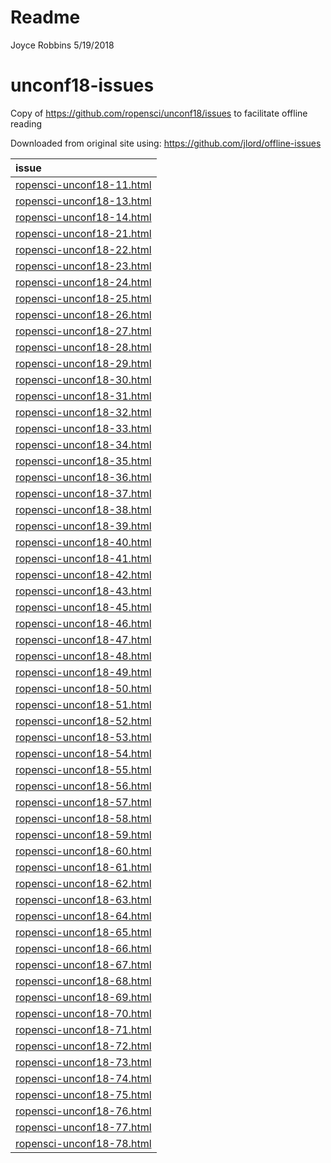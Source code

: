 Readme
================
Joyce Robbins
5/19/2018

unconf18-issues
===============

Copy of <https://github.com/ropensci/unconf18/issues> to facilitate offline reading

Downloaded from original site using: <https://github.com/jlord/offline-issues>

| issue                                                           |
|:----------------------------------------------------------------|
| [ropensci-unconf18-11.html](html/ropensci-unconf18-11.html)<br> |
| [ropensci-unconf18-13.html](html/ropensci-unconf18-13.html)<br> |
| [ropensci-unconf18-14.html](html/ropensci-unconf18-14.html)<br> |
| [ropensci-unconf18-21.html](html/ropensci-unconf18-21.html)<br> |
| [ropensci-unconf18-22.html](html/ropensci-unconf18-22.html)<br> |
| [ropensci-unconf18-23.html](html/ropensci-unconf18-23.html)<br> |
| [ropensci-unconf18-24.html](html/ropensci-unconf18-24.html)<br> |
| [ropensci-unconf18-25.html](html/ropensci-unconf18-25.html)<br> |
| [ropensci-unconf18-26.html](html/ropensci-unconf18-26.html)<br> |
| [ropensci-unconf18-27.html](html/ropensci-unconf18-27.html)<br> |
| [ropensci-unconf18-28.html](html/ropensci-unconf18-28.html)<br> |
| [ropensci-unconf18-29.html](html/ropensci-unconf18-29.html)<br> |
| [ropensci-unconf18-30.html](html/ropensci-unconf18-30.html)<br> |
| [ropensci-unconf18-31.html](html/ropensci-unconf18-31.html)<br> |
| [ropensci-unconf18-32.html](html/ropensci-unconf18-32.html)<br> |
| [ropensci-unconf18-33.html](html/ropensci-unconf18-33.html)<br> |
| [ropensci-unconf18-34.html](html/ropensci-unconf18-34.html)<br> |
| [ropensci-unconf18-35.html](html/ropensci-unconf18-35.html)<br> |
| [ropensci-unconf18-36.html](html/ropensci-unconf18-36.html)<br> |
| [ropensci-unconf18-37.html](html/ropensci-unconf18-37.html)<br> |
| [ropensci-unconf18-38.html](html/ropensci-unconf18-38.html)<br> |
| [ropensci-unconf18-39.html](html/ropensci-unconf18-39.html)<br> |
| [ropensci-unconf18-40.html](html/ropensci-unconf18-40.html)<br> |
| [ropensci-unconf18-41.html](html/ropensci-unconf18-41.html)<br> |
| [ropensci-unconf18-42.html](html/ropensci-unconf18-42.html)<br> |
| [ropensci-unconf18-43.html](html/ropensci-unconf18-43.html)<br> |
| [ropensci-unconf18-45.html](html/ropensci-unconf18-45.html)<br> |
| [ropensci-unconf18-46.html](html/ropensci-unconf18-46.html)<br> |
| [ropensci-unconf18-47.html](html/ropensci-unconf18-47.html)<br> |
| [ropensci-unconf18-48.html](html/ropensci-unconf18-48.html)<br> |
| [ropensci-unconf18-49.html](html/ropensci-unconf18-49.html)<br> |
| [ropensci-unconf18-50.html](html/ropensci-unconf18-50.html)<br> |
| [ropensci-unconf18-51.html](html/ropensci-unconf18-51.html)<br> |
| [ropensci-unconf18-52.html](html/ropensci-unconf18-52.html)<br> |
| [ropensci-unconf18-53.html](html/ropensci-unconf18-53.html)<br> |
| [ropensci-unconf18-54.html](html/ropensci-unconf18-54.html)<br> |
| [ropensci-unconf18-55.html](html/ropensci-unconf18-55.html)<br> |
| [ropensci-unconf18-56.html](html/ropensci-unconf18-56.html)<br> |
| [ropensci-unconf18-57.html](html/ropensci-unconf18-57.html)<br> |
| [ropensci-unconf18-58.html](html/ropensci-unconf18-58.html)<br> |
| [ropensci-unconf18-59.html](html/ropensci-unconf18-59.html)<br> |
| [ropensci-unconf18-60.html](html/ropensci-unconf18-60.html)<br> |
| [ropensci-unconf18-61.html](html/ropensci-unconf18-61.html)<br> |
| [ropensci-unconf18-62.html](html/ropensci-unconf18-62.html)<br> |
| [ropensci-unconf18-63.html](html/ropensci-unconf18-63.html)<br> |
| [ropensci-unconf18-64.html](html/ropensci-unconf18-64.html)<br> |
| [ropensci-unconf18-65.html](html/ropensci-unconf18-65.html)<br> |
| [ropensci-unconf18-66.html](html/ropensci-unconf18-66.html)<br> |
| [ropensci-unconf18-67.html](html/ropensci-unconf18-67.html)<br> |
| [ropensci-unconf18-68.html](html/ropensci-unconf18-68.html)<br> |
| [ropensci-unconf18-69.html](html/ropensci-unconf18-69.html)<br> |
| [ropensci-unconf18-70.html](html/ropensci-unconf18-70.html)<br> |
| [ropensci-unconf18-71.html](html/ropensci-unconf18-71.html)<br> |
| [ropensci-unconf18-72.html](html/ropensci-unconf18-72.html)<br> |
| [ropensci-unconf18-73.html](html/ropensci-unconf18-73.html)<br> |
| [ropensci-unconf18-74.html](html/ropensci-unconf18-74.html)<br> |
| [ropensci-unconf18-75.html](html/ropensci-unconf18-75.html)<br> |
| [ropensci-unconf18-76.html](html/ropensci-unconf18-76.html)<br> |
| [ropensci-unconf18-77.html](html/ropensci-unconf18-77.html)<br> |
| [ropensci-unconf18-78.html](html/ropensci-unconf18-78.html)<br> |
